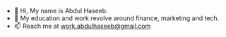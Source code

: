 - 👋 Hi, My name is Abdul Haseeb.
- 🌱 My education and work revolve around finance, marketing and tech.
- 📫 Reach me at work.abdulhaseeb@gmail.com

<!---
abdulhaseeboff/abdulhaseeboff is a ✨ special ✨ repository because its `README.md` (this file) appears on your GitHub profile.
You can click the Preview link to take a look at your changes.
--->
